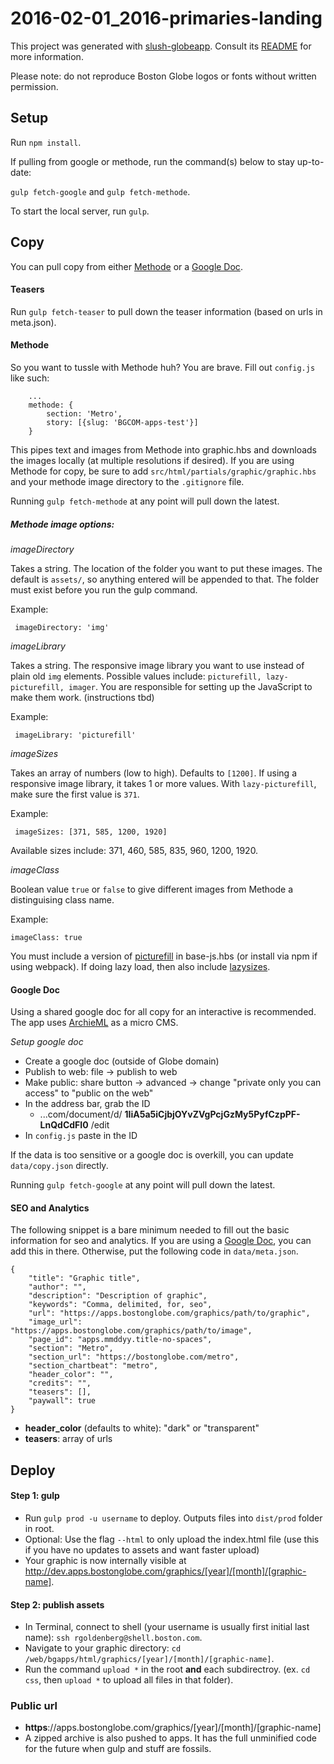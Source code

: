 # 2016-02-01_2016-primaries-landing

This project was generated with [slush-globeapp](https://github.com/BostonGlobe/slush-globeapp). Consult its [README](https://github.com/BostonGlobe/slush-globeapp) for more information.

Please note: do not reproduce Boston Globe logos or fonts without written permission.

## Setup
Run `npm install`.

If pulling from google or methode, run the command(s) below to stay up-to-date:

`gulp fetch-google` and `gulp fetch-methode`.

To start the local server, run `gulp`.

## Copy

You can pull copy from either [Methode](#methode) or a [Google Doc](#google-doc).


#### Teasers
Run `gulp fetch-teaser` to pull down the teaser information (based on urls in meta.json).

#### Methode
So you want to tussle with Methode huh? You are brave. Fill out `config.js` like such: 

```
	...
	methode: {
		section: 'Metro',
		story: [{slug: 'BGCOM-apps-test'}]
	}

```

This pipes text and images from Methode into graphic.hbs and downloads the images locally (at multiple resolutions if desired). If you are using Methode for copy, be sure to add `src/html/partials/graphic/graphic.hbs` and your methode image directory to the `.gitignore` file.

Running `gulp fetch-methode` at any point will pull down the latest.

##### Methode image options:

*imageDirectory*

Takes a string. The location of the folder you want to put these images. The default is `assets/`, so anything entered will be appended to that. The folder must exist before you run the gulp command.

Example:

``` imageDirectory: 'img'```

*imageLibrary*

Takes a string. The responsive image library you want to use instead of plain old ```img``` elements. Possible values include: ```picturefill, lazy-picturefill, imager```. You are responsible for setting up the JavaScript to make them work. (instructions tbd)

Example:

``` imageLibrary: 'picturefill'```


*imageSizes*

Takes an array of numbers (low to high). Defaults to ```[1200]```. If using a responsive image library, it takes 1 or more values. With ```lazy-picturefill```, make sure the first value is ```371```.

Example:

``` imageSizes: [371, 585, 1200, 1920]```

Available sizes include: 371, 460, 585, 835, 960, 1200, 1920.

*imageClass*

Boolean value `true` or `false` to give different images from Methode a distinguising class name.

Example:

``` imageClass: true ```

You must include a version of [picturefill](https://apps.bostonglobe.com/common/js/picturefill/picturefill-3.0.0.min.js) in base-js.hbs (or install via npm if using webpack). If doing lazy load, then also include [lazysizes](https://apps.bostonglobe.com/common/js/lazysizes/lazysizes-1.1.3.min.js).

#### Google Doc
Using a shared google doc for all copy for an interactive is recommended. The app uses [ArchieML](http://archieml.org) as a micro CMS.

*Setup google doc*
- Create a google doc (outside of Globe domain)
- Publish to web: file -> publish to web
- Make public: share button -> advanced -> change "private only you can access" to "public on the web"
- In the address bar, grab the ID
	- ...com/document/d/ **1IiA5a5iCjbjOYvZVgPcjGzMy5PyfCzpPF-LnQdCdFI0** /edit
- In `config.js` paste in the ID

If the data is too sensitive or a google doc is overkill, you can update `data/copy.json` directly. 

Running `gulp fetch-google` at any point will pull down the latest.

#### SEO and Analytics
The following snippet is a bare minimum needed to fill out the basic information for seo and analytics. If you are using a [Google Doc](#google-doc), you can add this in there. Otherwise, put the following code in `data/meta.json`.

```
{
	"title": "Graphic title",
	"author": "",
	"description": "Description of graphic",
	"keywords": "Comma, delimited, for, seo",
	"url": "https://apps.bostonglobe.com/graphics/path/to/graphic",
	"image_url": "https://apps.bostonglobe.com/graphics/path/to/image",
	"page_id": "apps.mmddyy.title-no-spaces",
	"section": "Metro",
	"section_url": "https://bostonglobe.com/metro",
	"section_chartbeat": "metro",
	"header_color": "",
	"credits": "",
	"teasers": [],
	"paywall": true
}
```

* **header_color** (defaults to white): "dark" or "transparent"
* **teasers**: array of urls 


## Deploy
#### Step 1: gulp 
- Run `gulp prod -u username` to deploy. Outputs files into `dist/prod` folder in root. 
- Optional: Use the flag `--html` to only upload the index.html file (use this if you have no updates to assets and want faster upload)
- Your graphic is now internally visible at http://dev.apps.bostonglobe.com/graphics/[year]/[month]/[graphic-name].

#### Step 2: publish assets
- In Terminal, connect to shell (your username is usually first initial last name): `ssh rgoldenberg@shell.boston.com`.
- Navigate to your graphic directory: `cd /web/bgapps/html/graphics/[year]/[month]/[graphic-name]`.
- Run the command `upload *` in the root **and** each subdirectroy. (ex. `cd css`, then `upload *` to upload all files in that folder).

### Public url
- **https**://apps.bostonglobe.com/graphics/[year]/[month]/[graphic-name]
- A zipped archive is also pushed to apps. It has the full unminified code for the future when gulp and stuff are fossils.